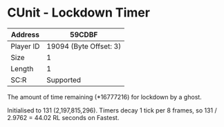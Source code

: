 #  CUnit - Lockdown Timer
Address   | 59CDBF
----------|-------------
Player ID | 19094 (Byte Offset: 3)
Size 	  | 1
Length 	  | 1
SC:R      | Supported

The amount of time remaining (*16777216) for lockdown by a ghost.

Initialised to 131 (2,197,815,296). Timers decay 1 tick per 8 frames, so 131 / 2.9762 = 44.02 RL seconds on Fastest.
